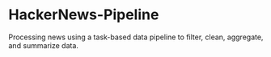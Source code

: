 # HackerNews-Pipeline
Processing news using a task-based data pipeline to filter, clean, aggregate, and summarize data.
